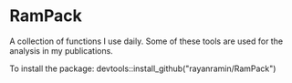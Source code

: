 # RamPack
A collection of functions I use daily. 
Some of these tools are used for the analysis in my publications.


To install the package:
devtools::install_github("rayanramin/RamPack")

